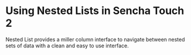 # Using Nested Lists in Sencha Touch 2 #

Nested List provides a miller column interface to navigate between nested sets of data with a clean and easy to use interface.
